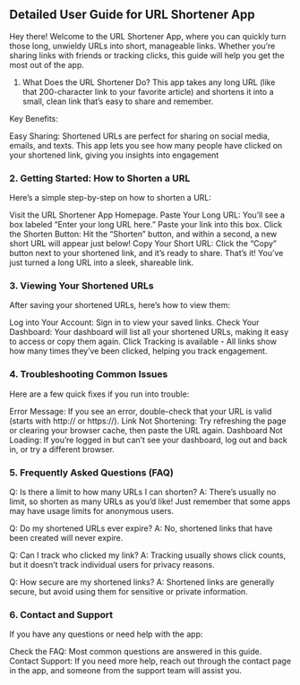 ## Detailed User Guide for URL Shortener App

Hey there! Welcome to the URL Shortener App, where you can quickly turn those long, unwieldy URLs into short, manageable links. Whether you’re sharing links with friends or tracking clicks, this guide will help you get the most out of the app.

1. What Does the URL Shortener Do?
   This app takes any long URL (like that 200-character link to your favorite article) and shortens it into a small, clean link that’s easy to share and remember.

Key Benefits:

Easy Sharing: Shortened URLs are perfect for sharing on social media, emails, and texts.
This app lets you see how many people have clicked on your shortened link, giving you insights into engagement

### 2. Getting Started: How to Shorten a URL

Here’s a simple step-by-step on how to shorten a URL:

Visit the URL Shortener App Homepage.
Paste Your Long URL: You’ll see a box labeled “Enter your long URL here.” Paste your link into this box.
Click the Shorten Button: Hit the “Shorten” button, and within a second, a new short URL will appear just below!
Copy Your Short URL: Click the “Copy” button next to your shortened link, and it’s ready to share.
That’s it! You’ve just turned a long URL into a sleek, shareable link.

### 3. Viewing Your Shortened URLs

After saving your shortened URLs, here’s how to view them:

Log into Your Account: Sign in to view your saved links.
Check Your Dashboard: Your dashboard will list all your shortened URLs, making it easy to access or copy them again.
Click Tracking is available - All links show how many times they’ve been clicked, helping you track engagement.

### 4. Troubleshooting Common Issues

Here are a few quick fixes if you run into trouble:

Error Message: If you see an error, double-check that your URL is valid (starts with http:// or https://).
Link Not Shortening: Try refreshing the page or clearing your browser cache, then paste the URL again.
Dashboard Not Loading: If you’re logged in but can’t see your dashboard, log out and back in, or try a different browser.

### 5. Frequently Asked Questions (FAQ)

Q: Is there a limit to how many URLs I can shorten?
A: There’s usually no limit, so shorten as many URLs as you’d like! Just remember that some apps may have usage limits for anonymous users.

Q: Do my shortened URLs ever expire?
A: No, shortened links that have been created will never expire.

Q: Can I track who clicked my link?
A: Tracking usually shows click counts, but it doesn’t track individual users for privacy reasons.

Q: How secure are my shortened links?
A: Shortened links are generally secure, but avoid using them for sensitive or private information.

### 6. Contact and Support

If you have any questions or need help with the app:

Check the FAQ: Most common questions are answered in this guide.
Contact Support: If you need more help, reach out through the contact page in the app, and someone from the support team will assist you.
